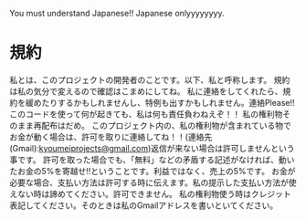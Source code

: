 You must understand Japanese!! Japanese onlyyyyyyyy.

# 規約　
私とは、このプロジェクトの開発者のことです。以下、私と呼称します。
規約は私の気分で変えるので確認はこまめにしてね。
私に連絡をしてくれたら、規約を緩めたりするかもしれませんし、特例も出すかもしれません。連絡Please!!
このコードを使って何が起きても、私は何も責任負わねえぞ！！
私の権利物そのまま再配布はだめ。
このプロジェクト内の、私の権利物が含まれている物でお金が動く場合は、許可を取りに連絡してね！！(連絡先(Gmail):kyoumeiprojects@gmail.com)返信が来ない場合は許可しませんという事です。
許可を取った場合でも、「無料」などの矛盾する記述がなければ、動いたお金の5%を寄越せ!!ということです。利益ではなく、売上の5%です。
お金が必要な場合、支払い方法は許可する時に伝えます。私の提示した支払い方法が使えない時は諦めてください。許可できません。
私の権利物使う時はクレジット表記してください。そのときは私のGmailアドレスを書いといてください。
